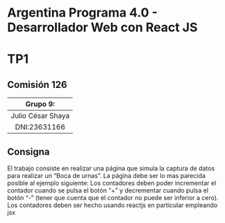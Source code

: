 # Argentina Programa 4.0 - Desarrollador Web con React JS
# TP1 
## Comisión 126 
|Grupo 9:|
| :-------: |
|Julio César Shaya|
|DNI:23631166|

## Consigna
El trabajo consiste en realizar una página que simula la captura de datos para realizar un “Boca de urnas”.
La página debe ser lo mas parecida posible al ejemplo siguiente:
Los contadores deben poder incrementar el contador cuando se pulsa el botón “+” y decrementar cuando pulsa el botón “-” (tener que cuenta que el contador no puede ser inferior a cero).
Los contadores deben ser hecho usando reactjs en particular empleando jsx
